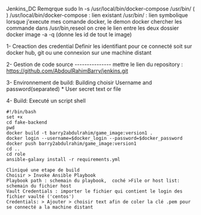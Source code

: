 Jenkins_DC
Remqrque
sudo ln -s /usr/local/bin/docker-compose /usr/bin/ ( )
	/usr/local/bin/docker-compose : lien existant
	/usr/bin/ : lien symbolique
        lorsque j'execute mes comande docker, le demon docker chercher les commande dans /usr/bin,reseol on cree le lien entre les deux dossier
docker image -a -q (donne les id de tout le image)


1- Creaction des credential
    Definir les identifiant pour ce connecté soit sur docker hub, git ou une connexion sur une machine distant	

2- Gestion de code source ---------------
 mettre le lien du repository : https://github.com/AbdoulRahimBarry/jenkins.git

3- Environnement de build:
  Building choisir Username and password(separated)
	* User secret text or file

4-  Build:
    Executé un script shell

	#!/bin/bash
	set +x
	cd fake-backend
	pwd
	docker build -t barry2abdulrahim/game_image:version1 .
	docker login --username=$docker_login --password=$docker_password
	docker push barry2abdulrahim/game_image:version1
	cd ..
	cd role
	ansible-galaxy install -r requirements.yml

    Cliniqué une etape de build
	Choisir > Invoke Ansible Playbook
	Playbook path : schemain du playbook,  coché >File or host list: schemain du fichier host
    Vault Credentials : importer le fichier qui contient le login des fichier vaulté ('centos')
    Credentials: > Ajouter > choisir text afin de coler la clé .pem pour se connecté a la machine distant

